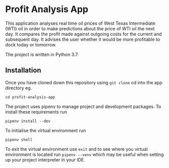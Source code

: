 # Profit Analysis App
This application analyses real time oil prices of West Texas Intermediate (WTI) oil in order to make
predictions about the price of WTI oil the next day. It compares the profit made against outgoing
costs for the current and subsequent day. It advises the user whether it would be more profitable to
dock today or tomorrow.

The project is written in Python 3.7.

## Installation
Once you have cloned down this repository using `git clone` cd into the app directory eg.

```
cd profit-analysis-app
```

The project uses pipenv to manage project and development packages. To install these requirements run

```
pipenv install --dev
```

To initialise the virtual environment run

```
pipenv shell
```

To exit the virtual environment use `exit` and to see where you virtual environment is located run
`pipenv --venv` which may be useful when setting up your project interpreter in your IDE.
